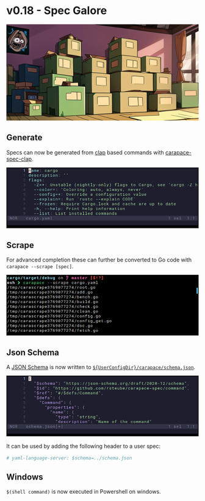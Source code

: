 # v0.18 - Spec Galore

![](./v0.18/banner.png)

## Generate

Specs can now be generated from [clap](https://github.com/clap-rs/clap) based commands with [carapace-spec-clap](https://github.com/carapace-sh/carapace-spec-clap).

![](./v0.18/generate.png)

## Scrape

For advanced completion these can further be converted to Go code with `carapace --scrape [spec]`.

![](./v0.18/scrape.png)

## Json Schema

A [JSON Schema](https://json-schema.org/) is now written to [`${UserConfigDir}/carapace/schema.json`](https://pkg.go.dev/os#UserConfigDir).

![](./v0.18/schema.png)

It can be used by adding the following header to a user spec:

```yaml
# yaml-language-server: $schema=../schema.json
```

## Windows

`$(shell command)` is now executed in Powershell on windows.
